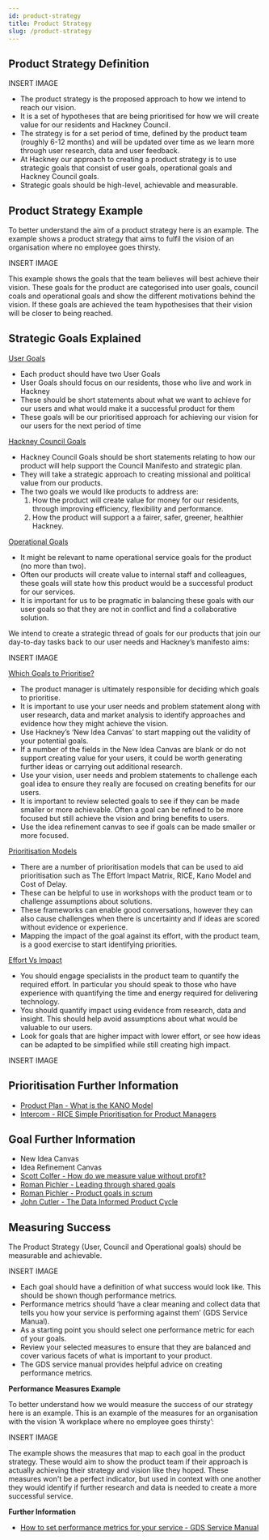 ```yaml
---
id: product-strategy
title: Product Strategy
slug: /product-strategy
---
```

## Product Strategy Definition
INSERT IMAGE

- The product strategy is the proposed approach to how we intend to reach our vision.
- It is a set of hypotheses that are being prioritised for how we will create value for our residents and Hackney Council.
- The strategy is for a set period of time, defined by the product team (roughly 6-12 months) and will be updated over time as we learn more through user research, data and user feedback.
- At Hackney our approach to creating a product strategy is to use strategic goals that consist of user goals, operational goals and Hackney Council goals.
- Strategic goals should be high-level, achievable and measurable.

## Product Strategy Example

To better understand the aim of a product strategy here is an example. The example shows a product strategy that aims to fulfil the vision of an organisation where no employee goes thirsty.

INSERT IMAGE

This example shows the goals that the team believes will best achieve their vision. These goals for the product are categorised into user goals, council coals and operational goals and show the different motivations behind the vision. If these goals are achieved the team hypothesises that their vision will be closer to being reached.

## Strategic Goals Explained
<u>User Goals</u>

- Each product should have two User Goals
- User Goals should focus on our residents, those who live and work in Hackney
- These should be short statements about what we want to achieve for our users and what would make it a successful product for them
- These goals will be our prioritised approach for achieving our vision for our users for the next period of time

<u>Hackney Council Goals</u>

- Hackney Council Goals should be short statements relating to how our product will help support the Council Manifesto and strategic plan.
- They will take a strategic approach to creating missional and political value from our products.
- The two goals we would like products to address are:
  1. How the product will create value for money for our residents, through improving efficiency, flexibility and performance.
  2. How the product will support a a fairer, safer, greener, healthier Hackney.

<u>Operational Goals</u>

- It might be relevant to name operational service goals for the product (no more than two).
- Often our products will create value to internal staff and colleagues, these goals will state how this product would be a successful product for our services.
- It is important for us to be pragmatic in balancing these goals with our user goals so that they are not in conflict and find a collaborative solution.

We intend to create a strategic thread of goals for our products that join our day-to-day tasks back to our user needs and Hackney’s manifesto aims:

INSERT IMAGE

<u>Which Goals to Prioritise?</u>

- The product manager is ultimately responsible for deciding which goals to prioritise.
- It is important to use your user needs and problem statement along with user research, data and market analysis to identify approaches and evidence how they might achieve the vision.
- Use Hackney’s  ‘New Idea Canvas’ to start mapping out the validity of your potential goals.
- If a number of the fields in the New Idea Canvas are blank or do not support creating value for your users, it could be worth generating further ideas or carrying out additional research.
- Use your vision, user needs and problem statements to challenge each goal idea to ensure they really are focused on creating benefits for our users.
- It is important to review selected goals to see if they can be made smaller or more achievable. Often a goal can be refined to be more focused but still achieve the vision and bring benefits to users.
- Use the idea refinement canvas to see if goals can be made smaller or more focused.

<u>Prioritisation Models</u>

- There are a number of prioritisation models that can be used to aid prioritisation such as The Effort Impact Matrix, RICE, Kano Model and Cost of Delay.
- These can be helpful to use in workshops with the product team or to challenge assumptions about solutions.
- These frameworks can enable good conversations, however they can also cause challenges when there is uncertainty and if ideas are scored without evidence or experience.
- Mapping the impact of the goal against its effort, with the product team, is a good exercise to start identifying priorities.

<u>Effort Vs Impact</u>

- You should engage specialists in the product team to quantify the required effort. In particular you should speak to those who have experience with quantifying the time and energy required for delivering technology.
- You should quantify impact using evidence from research, data and insight. This should help avoid assumptions about what would be valuable to our users.
- Look for goals that are higher impact with lower effort, or see how ideas can be adapted to be simplified while still creating high impact.

INSERT IMAGE

## Prioritisation Further Information
- [Product Plan - What is the KANO Model](https://www.productplan.com/glossary/kano-model/)
- [Intercom - RICE Simple Prioritisation for Product Managers](https://www.intercom.com/blog/rice-simple-prioritization-for-product-managers/)

## Goal Further Information
- New Idea Canvas
- Idea Refinement Canvas
- [Scott Colfer - How do we measure value without profit?](https://scottcolfer.com/2019/03/19/value-without-profit.html)
- [Roman Pichler - Leading through shared goals](https://www.romanpichler.com/blog/leading-through-shared-goals/)
- [Roman Pichler - Product goals in scrum](https://www.romanpichler.com/blog/product-goals-in-scrum/)
- [John Cutler - The Data Informed Product Cycle](https://cutlefish.substack.com/p/tbm-852-the-data-informed-product?utm_source=url&s=w)

## Measuring Success

The Product Strategy (User, Council and Operational goals) should be measurable and achievable.

INSERT IMAGE

- Each goal should have a definition of what success would look like. This should be shown though performance metrics.
- Performance metrics should ‘have a clear meaning and collect data that tells you how your service is performing against them’ (GDS Service Manual).
- As a starting point you should select one performance metric for each of your goals.
- Review your selected measures to ensure that they are balanced and cover various facets of what is important to your product.
- The GDS service manual provides helpful advice on creating performance metrics.


**Performance Measures Example**

To better understand how we would measure the success of our strategy here is an example.  This is an example of the measures for an organisation with the vision ‘A workplace where no employee goes thirsty’:

INSERT IMAGE

The example shows the measures that map to each goal in the product strategy. These  would aim to show the product team if their approach is actually achieving their strategy and vision like they hoped. These measures won't be a perfect indicator, but used in context with one another they would identify if further research and data is needed to create a more successful service.


**Further Information**
- [How to set performance metrics for your service - GDS Service Manual](https://www.gov.uk/service-manual/measuring-success/how-to-set-performance-metrics-for-your-service)


